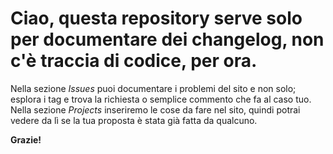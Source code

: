 # Ciao, questa repository serve solo per documentare dei changelog, non c'è traccia di codice, per ora.

Nella sezione <i> Issues </i> puoi documentare i problemi del sito e non solo; esplora i tag e trova la richiesta o semplice commento che fa al caso tuo. Nella sezione <i> Projects </i> inseriremo le cose da fare nel sito, quindi potrai vedere da lì se la tua proposta è stata già fatta da qualcuno.

<b> Grazie! </b>
